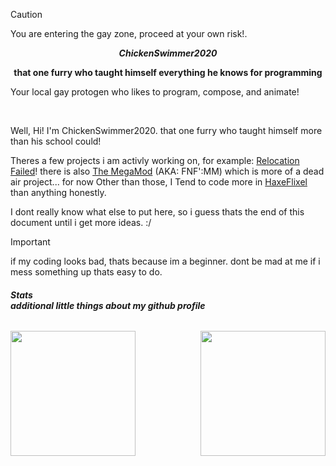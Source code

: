 > [!CAUTION]
> You are entering the gay zone, proceed at your own risk!.

<p align="center" font-size="24"><strong><em>ChickenSwimmer2020</em></strong></p>
<p align="center"><strong>that one furry who taught himself everything he knows for programming</strong></p>
<p align="left"> Your local gay protogen who likes to program, compose, and animate!</p>
<br>
<p>Well, Hi! I'm ChickenSwimmer2020. that one furry who taught himself more than his school could!</p>

Theres a few projects i am activly working on, for example: [Relocation Failed](https://github.com/ChickenSwimmer2020/Relocation_Failed)! there is also [The MegaMod](https://github.com/ChickenSwimmer2020/Friday-Night-Funkin-Mega-Mod) (AKA: FNF':MM) which is more of a dead air project... for now
Other than those, I Tend to code more in [HaxeFlixel](https://haxeflixel.com) than anything honestly.

I dont really know what else to put here, so i guess thats the end of this document until i get more ideas. :/

> [!IMPORTANT]
> if my coding looks bad, thats because im a beginner. dont be mad at me if i mess something up thats easy to do.

<h6><strong> Stats <br> additional little things about my github profile </strong></h6>
  
<a href="https://github.com/anuraghazra/github-readme-stats">
  <img height=200 align="center" src="https://github-readme-stats.vercel.app/api?username=ChickenSwimmer2020&theme=ambient_gradient" />
</a>
<a href="https://github.com/anuraghazra/convoychat">
  <img height=200 align="right" src="https://github-readme-stats.vercel.app/api/top-langs?username=ChickenSwimmer2020&layout=compact&langs_count=4&hide=lua&card_width=200&theme=ambient_gradient" />
</a>
